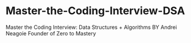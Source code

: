 # Master-the-Coding-Interview-DSA
Master the Coding Interview: Data Structures + Algorithms BY Andrei Neagoie Founder of Zero to Mastery

